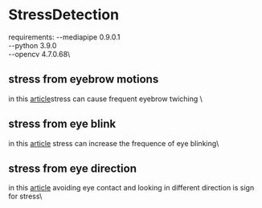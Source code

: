 # StressDetection
requirements:
--mediapipe 0.9.0.1\
--python 3.9.0\
--opencv 4.7.0.68\
## stress from eyebrow motions
in this [article](https://www.medicalnewstoday.com/articles/321191#:~:text=Eyebrow%20twitching%20can%20be%20caused,eyebrow%20moves%20or%20spasms%20involuntarily.)stress can cause frequent eyebrow twiching \
## stress from eye blink
in this [article](https://www.healthline.com/health/eye-health/eye-blinking#:~:text=When%20you%20are%20under%20stress,stress) stress can increase the frequence of eye blinking\
## stress from eye direction
in this [article](https://ieeexplore.ieee.org/document/8554715) avoiding eye contact and looking in different direction is sign for stress\
